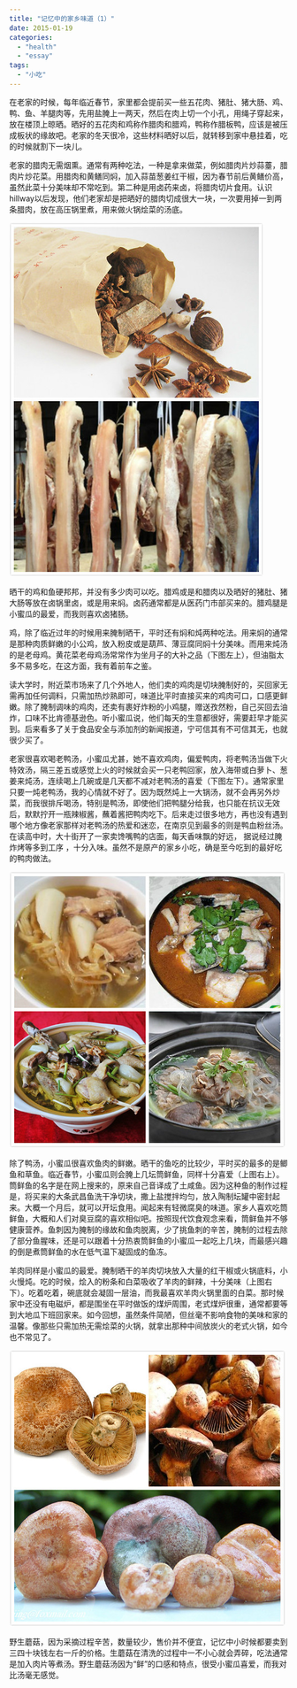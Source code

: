 ```yaml
---
title: "记忆中的家乡味道（1）"
date: 2015-01-19
categories: 
  - "health"
  - "essay"
tags: 
  - "小吃"
---
```


在老家的时候，每年临近春节，家里都会提前买一些五花肉、猪肚、猪大肠、鸡、鸭、鱼、羊腿肉等，先用盐腌上一两天，然后在肉上切一个小孔，用绳子穿起来，放在楼顶上晾晒。晒好的五花肉和鸡称作腊肉和腊鸡，鸭称作腊板鸭，应该是被压成板状的缘故吧。老家的冬天很冷，这些材料晒好以后，就转移到家中悬挂着，吃的时候就割下一块儿。

老家的腊肉无需烟熏。通常有两种吃法，一种是拿来做菜，例如腊肉片炒蒜薹，腊肉片炒花菜。用腊肉和黄鳝同焖，加入蒜苗葱姜红干椒，因为春节前后黄鳝价高，虽然此菜十分美味却不常吃到。第二种是用卤药来卤，将腊肉切片食用。认识hillway以后发现，他们老家却是把晒好的腊肉切成很大一块，一次要用掉一到两条腊肉，放在高压锅里煮，用来做火锅烩菜的汤底。

![腊肉](images/16130662349_fbe1866cbd_z.jpg)

晒干的鸡和鱼硬邦邦，并没有多少肉可以吃。腊鸡或是和腊肉以及晒好的猪肚、猪大肠等放在卤锅里卤，或是用来焖。卤药通常都是从医药门市部买来的。腊鸡腿是小蜜瓜的最爱，而我则喜欢卤猪肠。

鸡，除了临近过年的时候用来腌制晒干，平时还有焖和炖两种吃法。用来焖的通常是那种肉质鲜嫩的小公鸡，放入粉皮或是葫芦、薄豆腐同焖十分美味。而用来炖汤的是老母鸡。黄花菜老母鸡汤常常作为坐月子的大补之品（下图左上），但油脂太多不易多吃，在这方面，我有着前车之鉴。

读大学时，附近菜市场来了几个外地人，他们卖的鸡肉是切块腌制好的，买回家无需再加任何调料，只需加热炒熟即可，味道比平时直接买来的鸡肉可口，口感更鲜嫩。除了腌制调味的鸡肉，还卖有裹好炸粉的小鸡腿，赠送孜然粉，自己买回去油炸，口味不比肯德基逊色。听小蜜瓜说，他们每天的生意都很好，需要赶早才能买到。后来看多了关于食品安全与添加剂的新闻报道，宁可信其有不可信其无，也就很少买了。

老家很喜欢喝老鸭汤，小蜜瓜尤甚，她不喜欢鸡肉，偏爱鸭肉，将老鸭汤当做下火特效汤，隔三差五或感觉上火的时候就会买一只老鸭回家，放入海带或白萝卜、葱姜来炖汤，连续喝上几碗或是几天都不减对老鸭汤的喜爱（下图左下）。通常家里只要一炖老鸭汤，我的心情就不好了。因为既然炖上一大锅汤，就不会再另外炒菜，而我很排斥喝汤，特别是鸭汤，即使他们把鸭腿分给我，也只能在抗议无效后，默默拧开一瓶辣椒酱，蘸着酱把鸭肉吃下。后来走过很多地方，再也没有遇到哪个地方像老家那样对老鸭汤的热爱和迷恋，在南京见到最多的则是鸭血粉丝汤。在读高中时，大十街开了一家卖馋嘴鸭的店面，每天香味飘的好远， 据说经过腌炸烤等多到工序 ，十分入味。虽然不是原产的家乡小吃，确是至今吃到的最好吃的鸭肉做法。

![锅类](images/16129294398_f3a487984e.jpg)

除了鸭汤，小蜜瓜很喜欢鱼肉的鲜嫩。晒干的鱼吃的比较少，平时买的最多的是鲫鱼和草鱼。临近春节，小蜜瓜则会腌上几坛筒鲜鱼，同样十分喜爱（上图右上）。筒鲜鱼的名字是在网上搜来的，原来自己音译成了土咸鱼。因为这种鱼的制作过程是，将买来的大条武昌鱼洗干净切块，撒上盐搅拌均匀，放入陶制坛罐中密封起来。大概一个月后，就可以开坛食用。闻起来有轻微腐臭的味道。家乡人喜欢吃筒鲜鱼，大概和人们对臭豆腐的喜欢相似吧。按照现代饮食观念来看，筒鲜鱼并不够健康营养。鱼刺因为腌制的缘故和鱼肉脱离，少了挑鱼刺的辛苦，腌制的过程去除了部分鱼腥味，还是可以跟着十分热衷筒鲜鱼的小蜜瓜一起吃上几块，而最感兴趣的倒是煮筒鲜鱼的水在低气温下凝固成的鱼冻。

羊肉同样是小蜜瓜的最爱。腌制晒干的羊肉切块放入大量的红干椒或火锅底料，小火慢炖。吃的时候，烩入的粉条和白菜吸收了羊肉的鲜辣，十分美味（上图右下）。吃着吃着，碗底就会凝固一层油，而我最喜欢羊肉火锅里面的白菜。那时候家中还没有电磁炉，都是围坐在平时做饭的煤炉周围，老式煤炉很重，通常都要等到大地瓜下班回家来。如今回想，虽然条件简陋，但丝毫不影响食物的美味和家的温馨。像那些只需加热无需烩菜的火锅，就拿出那种中间放炭火的老式火锅，如今也不常见了。

![野生蘑菇](images/15696961383_ba27e4d4a8.jpg)

野生蘑菇，因为采摘过程辛苦，数量较少，售价并不便宜，记忆中小时候都要卖到三四十块钱左右一斤的价格。生蘑菇在清洗的过程中一不小心就会弄碎，吃法通常是加入肉片等煮汤。野生蘑菇汤因为“鲜”的口感和特点，很受小蜜瓜喜爱，而我对比汤毫无感觉。
